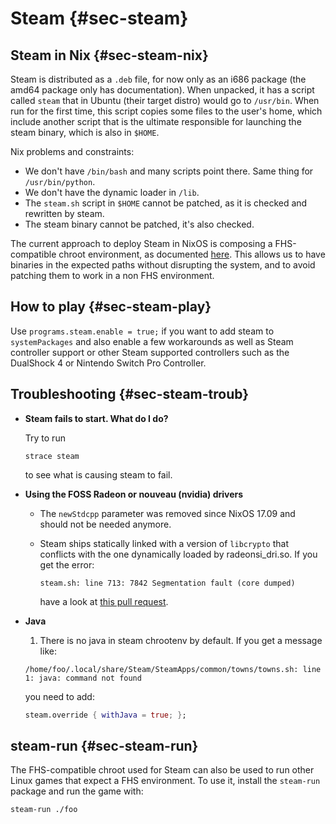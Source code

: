 # Steam {#sec-steam}

## Steam in Nix {#sec-steam-nix}

Steam is distributed as a `.deb` file, for now only as an i686 package (the amd64 package only has documentation). When unpacked, it has a script called `steam` that in Ubuntu (their target distro) would go to `/usr/bin`. When run for the first time, this script copies some files to the user's home, which include another script that is the ultimate responsible for launching the steam binary, which is also in `$HOME`.

Nix problems and constraints:

- We don't have `/bin/bash` and many scripts point there. Same thing for `/usr/bin/python`.
- We don't have the dynamic loader in `/lib`.
- The `steam.sh` script in `$HOME` cannot be patched, as it is checked and rewritten by steam.
- The steam binary cannot be patched, it's also checked.

The current approach to deploy Steam in NixOS is composing a FHS-compatible chroot environment, as documented [here](https://sandervanderburg.blogspot.com/2013/09/composing-fhs-compatible-chroot.html). This allows us to have binaries in the expected paths without disrupting the system, and to avoid patching them to work in a non FHS environment.

## How to play {#sec-steam-play}

Use `programs.steam.enable = true;` if you want to add steam to `systemPackages` and also enable a few workarounds as well as Steam controller support or other Steam supported controllers such as the DualShock 4 or Nintendo Switch Pro Controller.

## Troubleshooting {#sec-steam-troub}

- **Steam fails to start. What do I do?**

  Try to run

  ```ShellSession
  strace steam
  ```

  to see what is causing steam to fail.

- **Using the FOSS Radeon or nouveau (nvidia) drivers**

  - The `newStdcpp` parameter was removed since NixOS 17.09 and should not be needed anymore.
  - Steam ships statically linked with a version of `libcrypto` that conflicts with the one dynamically loaded by radeonsi_dri.so. If you get the error:

    ```
    steam.sh: line 713: 7842 Segmentation fault (core dumped)
    ```

    have a look at [this pull request](https://github.com/NixOS/nixpkgs/pull/20269).

- **Java**

  1. There is no java in steam chrootenv by default. If you get a message like:

    ```
    /home/foo/.local/share/Steam/SteamApps/common/towns/towns.sh: line 1: java: command not found
    ```

    you need to add:

    ```nix
    steam.override { withJava = true; };
    ```

## steam-run {#sec-steam-run}

The FHS-compatible chroot used for Steam can also be used to run other Linux games that expect a FHS environment. To use it, install the `steam-run` package and run the game with:

```
steam-run ./foo
```
